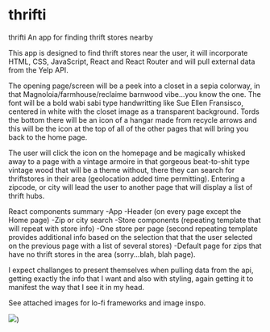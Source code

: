 # thrifti
thrifti
An app for finding thrift stores nearby


This app is designed to find thrift stores near the user, it will incorporate HTML, CSS, JavaScript, React and React Router and will pull external data from the Yelp API.

The opening page/screen will be a peek into a closet in a sepia colorway, in that Magnoloia/farmhouse/reclaime barnwood vibe...you know the one.  The font will be a bold wabi sabi type handwritting like Sue Ellen Fransisco, centered in white with the closet image as a transparent background. Tords the bottom there will be an icon of a hangar made from recycle arrows and this will be the icon at the top of all of the other pages that will bring you back to the home page.

The user will click the icon on the homepage and be magically whisked away to a page with a vintage armoire in that gorgeous beat-to-shit type vintage wood that will be a theme without, there they can search for thriftstores in their area (geolocation added time permitting).  Entering a zipcode, or city will lead the user to another page that will display a list of thrift hubs.


React components summary
-App
-Header  (on every page except the Home page)
-Zip or city search
-Store components (repeating template that will repeat with store info)
-One store per page (second repeating template provides additional info based on the selection that that the user selected on the previous page with a list of several stores)
-Default page for zips that have no thrift stores in the area (sorry...blah, blah page).

I expect challanges to present themselves when pulling data from the api, getting exactly the info that I want and also with styling, again getting it to manifest the way that I see it in my head.


See attached images for lo-fi frameworks and image inspo.

![](https://i.imgur.com/GfxEFiO.jpg?1))

